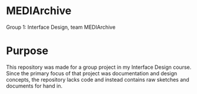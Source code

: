 # MEDIArchive
Group 1: Interface Design, team MEDIArchive

# Purpose
This repository was made for a group project in my Interface Design course. Since the primary focus of that project was documentation and design concepts, the repository lacks code and instead contains raw sketches and documents for hand in.
